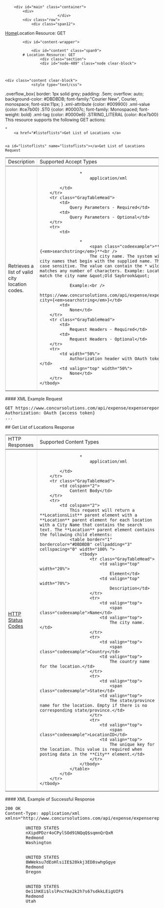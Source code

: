 
        <div id="main" class="container">
            <div>
                            </div>
            <div class="row">
                <div class="span12">
<div class="breadcrumbs"><a href="/">Home</a>Location Resource: GET</div>
                </div>
            </div>

            <div id="content-wrapper">
<!-- <div class="row"> -->
                <div id="content" class="span9">
            # Location Resource: GET
                    <div class="section">
                    <div id="node-489" class="node clear-block">


    
    <div class="content clear-block">
                <style type="text/css">
.overflow_box{
border: 1px solid grey;
padding: .5em;
overflow: auto;
background-color: #DBDBDB;
font-family:"Courier New", Courier, monospace;
font-size:11px;
}
.xml-attribute {color: #009900}
.xml-value {color: #ce7b00}
.ST0 {color: #00007c; font-family: Monospaced; font-weight: bold}
.xml-tag {color: #0000e6}
.STRING_LITERAL {color: #ce7b00}</style>
This resource supports the following GET actions:

    * 
        <a href="#listoflists">Get List of Locations </a>

## 
    <a id="listoflists" name="listoflists"></a>Get List of Locations Request
<table border="1" bordercolor="#DBDBDB" cellpadding="3" cellspacing="0" width="100% ">
    <tbody>
        <tr class="GrayTableHead">
            <td>
                Description</td>
            <td>
                Supported Accept Types</td>
        </tr>
        <tr>
            <td>
                Retrieves a list of valid city location codes.</td>
            <td>
                
                    * 
                        application/xml
                
            </td>
        </tr>
        <tr class="GrayTableHead">
            <td>
                Query Parameters - Required</td>
            <td>
                Query Parameters - Optional</td>
        </tr>
        <tr>
            <td>
                
                    * 
                        <span class="codeexample">**city****={<em>searchstring</em>}**<br />
                        The city name. The system will return all values with city names that begin with the supplied name. The city name value is not case sensitive. The value can contain the * wildcard. This wildcard matches any number of characters. Example: Locations?city=old*b_o will match the city name &quot;Old Saybrook&quot;
                
                Example:<br />
                https://www.concursolutions.com/api/expense/expensereport/v1.1/Locations?city={<em>searchstring</em>}</td>
            <td>
                None</td>
        </tr>
        <tr class="GrayTableHead">
            <td>
                Request Headers - Required</td>
            <td>
                Request Headers - Optional</td>
        </tr>
        <tr>
            <td width="50%">
                Authorization header with OAuth token for valid Concur user.</td>
            <td valign="top" width="50%">
                None</td>
        </tr>
    </tbody>
</table>
####
    XML Example Request
<pre class="overflow_box">
GET https://www.concursolutions.com/api/expense/expensereport/v1.1/Locations?city=Redmond HTTP/1.1
Authorization: OAuth {access token}
... 
</pre>
## 
    Get List of Locations Response
<table border="1" bordercolor="#DBDBDB" cellpadding="3" cellspacing="0" width="100% ">
    <tbody>
        <tr class="GrayTableHead">
            <td>
                HTTP Responses</td>
            <td>
                Supported Content Types</td>
        </tr>
        <tr>
            <td>
                <a href="https://developer.concur.com/node/205">HTTP Status Codes</a></td>
            <td>
                
                    * 
                        application/xml
                
            </td>
        </tr>
        <tr class="GrayTableHead">
            <td colspan="2">
                Content Body</td>
        </tr>
        <tr>
            <td colspan="2">
                This request will return a **LocationsList** parent element with a **Location** parent element for each location with a City Name that contains the search text. The **Location** parent element contains the following child elements:
                <table border="1" bordercolor="#DBDBDB" cellpadding="3" cellspacing="0" width="100% ">
                    <tbody>
                        <tr class="GrayTableHead">
                            <td valign="top" width="20%">
                                Element</td>
                            <td valign="top" width="70%">
                                Description</td>
                        </tr>
                        <tr>
                            <td valign="top">
                                <span class="codeexample">Name</td>
                            <td valign="top">
                                The city name.</td>
                        </tr>
                        <tr>
                            <td valign="top">
                                <span class="codeexample">Country</td>
                            <td valign="top">
                                The country name for the location.</td>
                        </tr>
                        <tr>
                            <td valign="top">
                                <span class="codeexample">State</td>
                            <td valign="top">
                                The state/province name for the location. Empty if there is no corresponding state/province.</td>
                        </tr>
                        <tr>
                            <td valign="top">
                                <span class="codeexample">LocationID</td>
                            <td valign="top">
                                The unique key for the location. This value is required when posting data in the **City** element.</td>
                        </tr>
                    </tbody>
                </table>
            </td>
        </tr>
    </tbody>
</table>
####
    XML Example of Successful Response
<pre class="overflow_box">
200 OK
Content-Type: application/xml
<LocationList <span class="xml-attribute">xmlns=<span class="xml-value">&quot;<span class="xml-value">http://www.concursolutions.com/api/expense/expensereport/2011/03<span class="xml-value">&quot; <span class="xml-attribute">xmlns:i=<span class="xml-value">&quot;<span class="xml-value">http://www.w3.org/2001/XMLSchema-instance<span class="xml-value">&quot;>
    <Location>
        <Country>UNITED STATES</Country>
        <LocationID>nXipdPDzr4oCPylSOd91NQqQ$sqmnQrQxR</LocationID>
        <Name>Redmond</Name>
        <State>Washington</State>
    </Location>
    <Location>
        <Country>UNITED STATES</Country>
        <LocationID>8WWeksu7dEoHlsiIE$28kkj3ED8swhgGgye</LocationID>
        <Name>Redmond</Name>
        <State>Oregon</State>
    </Location>
    <Location>
        <Country>UNITED STATES</Country>
        <LocationID>Oe11hKEi$lslPncYAe2k2h7s67sdkkLEigUIF$</LocationID>
        <Name>Redmond</Name>
        <State>Utah</State>
    </Location>
</LocationList>
</pre>
<br />

